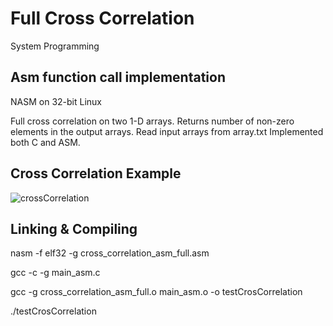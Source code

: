 # Full Cross Correlation
System Programming

## Asm function call implementation
NASM on 32-bit Linux

Full cross correlation on two 1-D arrays.
Returns number of non-zero elements in the output arrays.
Read input arrays from array.txt
Implemented both C and ASM.

## Cross Correlation Example

![crossCorrelation](https://user-images.githubusercontent.com/32519328/66757561-1b818b80-eea5-11e9-8527-c491a97119b1.png)


## Linking & Compiling

  nasm -f elf32 -g cross_correlation_asm_full.asm

  gcc -c -g main_asm.c

  gcc -g cross_correlation_asm_full.o main_asm.o -o testCrosCorrelation

  ./testCrosCorrelation




